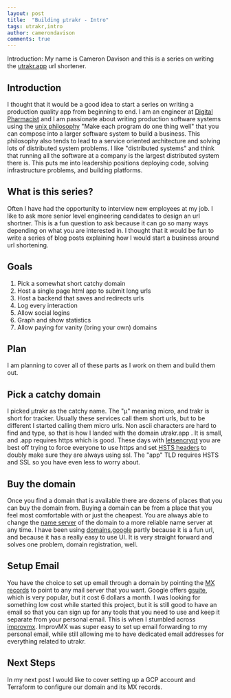 ```yaml
---
layout: post
title:  "Building μtrakr - Intro"
tags: utrakr,intro
author: camerondavison
comments: true
---
```


Introduction: My name is Cameron Davison and this is a series on 
writing the [utrakr.app](https://utrakr.app) url shortener.

## Introduction
I thought that it would be a good idea to start a series on writing a production quality app from beginning to end.
I am an engineer at [Digital Pharmacist](https://www.digitalpharmacist.com/) and I am passionate about writing production
software systems using the [unix philosophy](https://en.wikipedia.org/wiki/Unix_philosophy) "Make each program do one thing well" 
that you can compose into a larger software system to build a business. This philosophy also tends to lead to a service oriented
architecture and solving lots of distributed system problems. I like "distributed systems" and think that running all the
software at a company is the largest distributed system there is. This puts me into leadership positions deploying code,
solving infrastructure problems, and building platforms.

## What is this series?
Often I have had the opportunity to interview new employees at my job. I like to ask more senior level engineering
candidates to design an url shortner. This is a fun question to ask because it can go so many ways depending on
what you are interested in. I thought that it would be fun to write a series of blog posts explaining how I would start
a business around url shortening.

## Goals
1. Pick a somewhat short catchy domain
1. Host a single page html app to submit long urls
1. Host a backend that saves and redirects urls
1. Log every interaction
1. Allow social logins
1. Graph and show statistics
1. Allow paying for vanity (bring your own) domains

## Plan
I am planning to cover all of these parts as I work on them and build them out.

## Pick a catchy domain
I picked μtrakr as the catchy name. The "μ" meaning micro, and trakr is short for tracker.
Usually these services call them short urls, but to be different I started calling them
micro urls. Non ascii characters are hard to find and type, so that is how I landed with
the domain utrakr.app . It is small, and .app requires https which is good. These days with
[letsencrypt](https://letsencrypt.org) you are best off trying to force everyone to use
https and set [HSTS headers](https://developer.mozilla.org/en-US/docs/Web/HTTP/Headers/Strict-Transport-Security)
to doubly make sure they are always using ssl. The "app" TLD requires HSTS and SSL 
so you have even less to worry about.

## Buy the domain
Once you find a domain that is available there are dozens of places that you can buy the domain from.
Buying a domain can be from a place that you feel most comfortable with or just the cheapest. You are
always able to change the [name server](https://www.cloudflare.com/learning/dns/dns-server-types/#authoritative-nameserver)
of the domain to a more reliable name server at any time. I have been using [domains.google](https://domains.google/) 
partly because it is a fun url, and because it has a really easy to use UI. It is very straight forward and
solves one problem, domain registration, well.

## Setup Email
You have the choice to set up email through a domain by pointing the [MX records](https://www.cloudflare.com/learning/dns/dns-records/dns-mx-record/)
to point to any mail server that you want. Google offers [gsuite](https://gsuite.google.com/pricing.html), which is
very popular, but it cost 6 dollars a month. 
I was looking for something low cost while started this project, but it is still good to have an email
so that you can sign up for any tools that you need to use and keep it separate from your personal email.
This is when I stumbled across
[improvmx](https://improvmx.com). ImprovMX was super easy to set up email forwarding to my personal email, while still allowing
me to have dedicated email addresses for everything related to utrakr.

## Next Steps
In my next post I would like to cover setting up a GCP account and Terraform to configure our domain and its MX records.
